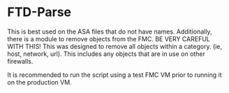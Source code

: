 # FTD-Parse

This is best used on the ASA files that do not have names. Additionally, there is a module to remove objects from the FMC. BE VERY CAREFUL WITH THIS! This was designed to remove all objects within a category. (ie, host, network, url). This includes any objects that are in use on other firewalls. 

It is recommended to run the script using a test FMC VM prior to running it on the production VM.
